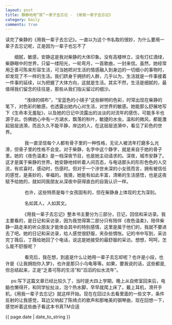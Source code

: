 ```yaml
---
layout: post
title: 静静地用“我”一辈子去忘记 - 《用我一辈子去忘记》
category: Daily
comments: true
---
```



   读完了柴静的《用我一辈子去忘记》。一直以为这个书名取的很妙，为什么要用一辈子去忘记呢，正是因为一辈子也忘不了
　

　　细腻，敏感，安静这是我对柴静的大体印象。没有高楼林立，没有灯红酒绿，柴静眼中的世界，只留一缕阳光，一轮弯月，一首歌曲，一封来信。虽然，她经常用乏善可陈来形容生活，可当她把对生活的情感融入到身边的一切细小的事物时，却发现了不一样的生活。我们跻身于拥挤的人群，几乎以为，生活就是一件事接着一件事的延续，以为把握了大体方向，这就是生活。其实不然，生活是细腻的，最值得我们留念的往往是，那些从我们指尖留过的细沙。

　　
　　“浅绿的绸布”，“宝蓝色的小镜子”这些鲜明的色彩，时常出现在柴静的笔下，对色彩的敏感，也透露出她内心对生活，对世界的敏感。她能那么舒展地写下《生命本无羞耻》，以及她的日记中流露出的淡淡的对流年的感伤，可能多半也源于此。仿佛她心中有一方湖水，飘落的秋叶，敏捷的水虫，温和的微风，都能激起层层涟漪，而且久久不能平静，岸边的人，在这层层涟漪中，看见了彩色的世界。

　　
　　我一直坚信每个人都有骨子里的一种性格，无论人被流年打磨多么光滑，但骨子里的性格不会变。对于柴静，名字中这个静字，就是来自于她的骨子里。她的《夜色温柔》是一档深夜节目，也是她主动请求的。深夜，城市安静了。这才是属于柴静的世界。她安静地倾听着人间百态，与电话那头的形形色色的人交流，有欢喜时，感动时，伤感时。但对于一个渉世未深的小女孩而言，拥有被信任的感觉，是美妙的，幸福的。我猜，她能有如此丰富，清晰的生活感悟，也是这夜赋予给她的，就如同我朋友从深夜中获得直白的自我认识一样。

　　
　　也许，这些特质是每个女孩固有的，但在柴静身上体现的尤为深刻。

　　
　　名如其人，人如其文。

　　
　　《用我一辈子去忘记》整本书主要分为三部分，日记，回信和采访录。我主要看的，是日记和采访录，因为我觉得第二部分只有陪伴《夜色温柔》，陪伴柴静一路走来的听众朋友才能体会其中的特别感情，这里是属于他们的，我就不要进去了吧。她的日记和采访录，给人感觉很舒服，夹杂些惆怅。记的书中写到，采访完丁薇后，丁薇给她回了个电话，说这是她接受的最舒服的采访。想想，呵呵，怎么能不舒服呢？

　　
　　看完后，我在想，到底是什么让她用一辈子去忘却呢？也许是小段，也许是《让我拥抱你入梦》，也许是那只小乌龟等等。如果，要我说的话，这些都是,但总结起来，正是“乏善可陈的生活”和“滔滔的似水流年”。
　

　
ps:写下这篇文章已经比较久了，当时是大四上学期，晚上从自修室回来后，电脑也懒得开，和同学扯扯淡，泡个热水脚，早早就爬上床了。戴上耳机，滑开手机，《用我一辈子去忘记》就这样开始。现在在回过头去看里面的一些文字，条件反射的让我感觉，耳边又响起了陈绮贞的歌声和那唯美的钢琴曲，现在回想一下，感觉听着这些曲子看这本书真TM合适


{{ page.date | date_to_string }}
